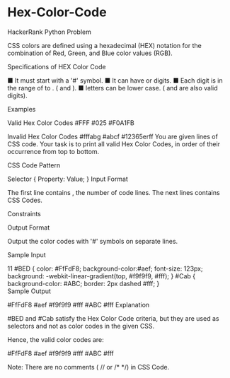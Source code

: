 # Hex-Color-Code
HackerRank Python Problem

CSS colors are defined using a hexadecimal (HEX) notation for the combination of Red, Green, and Blue color values (RGB).

Specifications of HEX Color Code

■ It must start with a '#' symbol.
■ It can have  or  digits.
■ Each digit is in the range of  to . ( and ).
■  letters can be lower case. ( and  are also valid digits).

Examples

Valid Hex Color Codes
#FFF 
#025 
#F0A1FB 

Invalid Hex Color Codes
#fffabg
#abcf
#12365erff
You are given  lines of CSS code. Your task is to print all valid Hex Color Codes, in order of their occurrence from top to bottom.

CSS Code Pattern

Selector
{
	Property: Value;
}
Input Format

The first line contains , the number of code lines.
The next  lines contains CSS Codes.

Constraints



Output Format

Output the color codes with '#' symbols on separate lines.

Sample Input

11
#BED
{
    color: #FfFdF8; background-color:#aef;
    font-size: 123px;
    background: -webkit-linear-gradient(top, #f9f9f9, #fff);
}
#Cab
{
    background-color: #ABC;
    border: 2px dashed #fff;
}   
Sample Output

#FfFdF8
#aef
#f9f9f9
#fff
#ABC
#fff
Explanation

#BED and #Cab satisfy the Hex Color Code criteria, but they are used as selectors and not as color codes in the given CSS.

Hence, the valid color codes are:

#FfFdF8
#aef
#f9f9f9
#fff
#ABC
#fff

Note: There are no comments ( // or /* */) in CSS Code.

